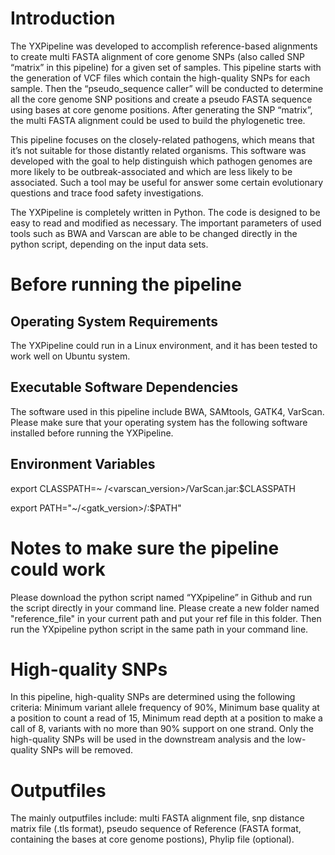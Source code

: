 # Introduction

The YXPipeline was developed to accomplish reference-based alignments to create multi FASTA alignment of core genome SNPs (also called SNP “matrix” in this pipeline) for a given set of samples. This pipeline starts with the generation of VCF files which contain the high-quality SNPs for each sample. Then the “pseudo_sequence caller” will be conducted to determine all the core genome SNP positions and create a pseudo FASTA sequence using bases at core genome positions. After generating the SNP “matrix”, the multi FASTA alignment could be used to build the phylogenetic tree.

This pipeline focuses on the closely-related pathogens, which means that it’s not suitable for those distantly related organisms. This software was developed with the goal to help distinguish which pathogen genomes are more likely to be outbreak-associated and which are less likely to be associated. Such a tool may be useful for answer some certain evolutionary questions and trace food safety investigations.

The YXPipeline is completely written in Python. The code is designed to be easy to read and modified as necessary. The important parameters of used tools such as BWA and Varscan are able to be changed directly in the python script, depending on the input data sets.


# Before running the pipeline
## Operating System Requirements

The YXPipeline could run in a Linux environment, and it has been tested to work well on Ubuntu system.
## Executable Software Dependencies

The software used in this pipeline include BWA, SAMtools, GATK4, VarScan. Please make sure that your operating system has the following software installed before running the YXPipeline.

## Environment Variables

export CLASSPATH=~ /<varscan_version>/VarScan.jar:$CLASSPATH

export PATH="~/<gatk_version>/:$PATH"

# Notes to make sure the pipeline could work

Please download the python script named “YXpipeline” in Github and run the script directly in your command line.
Please create a new folder named "reference_file" in your current path and put your ref file in this folder. Then run the YXpipeline python script in the same path in your command line.


# High-quality SNPs

In this pipeline, high-quality SNPs are determined using the following criteria: Minimum variant allele frequency of 90%, Minimum base quality at a position to count a read of 15, Minimum read depth at a position to make a call of 8, variants with no more than 90% support on one strand. Only the high-quality SNPs will be used in the downstream analysis and the low-quality SNPs will be removed.


# Outputfiles

The mainly outputfiles include: multi FASTA alignment file, snp distance matrix file (.tls format), pseudo sequence of Reference (FASTA format, containing the bases at core genome postions), Phylip file (optional).
